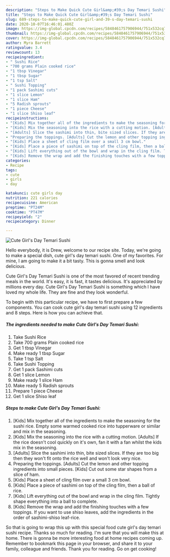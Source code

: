 ```yaml
---
description: "Steps to Make Quick Cute Girl&amp;#39;s Day Temari Sushi"
title: "Steps to Make Quick Cute Girl&amp;#39;s Day Temari Sushi"
slug: 689-steps-to-make-quick-cute-girl-and-39-s-day-temari-sushi
date: 2020-10-07T16:46:01.480Z
image: https://img-global.cpcdn.com/recipes/5848461757906944/751x532cq70/cute-girls-day-temari-sushi-recipe-main-photo.jpg
thumbnail: https://img-global.cpcdn.com/recipes/5848461757906944/751x532cq70/cute-girls-day-temari-sushi-recipe-main-photo.jpg
cover: https://img-global.cpcdn.com/recipes/5848461757906944/751x532cq70/cute-girls-day-temari-sushi-recipe-main-photo.jpg
author: Myra Barrett
ratingvalue: 3.4
reviewcount: 13
recipeingredient:
- " Sushi Rice"
- "700 grams Plain cooked rice"
- "1 tbsp Vinegar"
- "1 tbsp Sugar"
- "1 tsp Salt"
- " Sushi Topping"
- "1 pack Sashimi cuts"
- "1 slice Lemon"
- "1 slice Ham"
- "5 Radish sprouts"
- "1 piece Cheese"
- "1 slice Shiso leaf"
recipeinstructions:
- "[Kids] Mix together all of the ingredients to make the seasoning for the sushi rice. Empty some warmed cooked rice into tupperware or similar and mix in the seasoning."
- "[Kids] Mix the seasoning into the rice with a cutting motion. [Adults] If the rice doesn&#39;t cool quickly on it&#39;s own, fan it with a fan whilst the kids mix in the seasoning."
- "[Adults] Slice the sashimi into thin, bite sized slices. If they are too big then they won&#39;t fit onto the rice well and won&#39;t look very nice."
- "Preparing the toppings. [Adults] Cut the lemon and other topping ingredients into small pieces. [Kids] Cut out some star shapes from a slice of ham."
- "[Kids] Place a sheet of cling film over a small 3 cm bowl."
- "[Kids] Place a piece of sashimi on top of the cling film, then a ball of rice."
- "[Kids] Lift everything out of the bowl and wrap in the cling film. Tightly shape everything into a ball to complete."
- "[Kids] Remove the wrap and add the finishing touches with a few toppings. If you want to use shiso leaves, add the ingredients in the order of sashimi-shiso leaf-rice."
categories:
- Recipe
tags:
- cute
- girls
- day

katakunci: cute girls day 
nutrition: 221 calories
recipecuisine: American
preptime: "PT24M"
cooktime: "PT47M"
recipeyield: "2"
recipecategory: Dinner

---
```



![Cute Girl&#39;s Day Temari Sushi](https://img-global.cpcdn.com/recipes/5848461757906944/751x532cq70/cute-girls-day-temari-sushi-recipe-main-photo.jpg)

Hello everybody, it is Drew, welcome to our recipe site. Today, we're going to make a special dish, cute girl&#39;s day temari sushi. One of my favorites. For mine, I am going to make it a bit tasty. This is gonna smell and look delicious.



Cute Girl&#39;s Day Temari Sushi is one of the most favored of recent trending meals in the world. It's easy, it is fast, it tastes delicious. It's appreciated by millions every day. Cute Girl&#39;s Day Temari Sushi is something which I have loved my whole life. They are fine and they look wonderful.


To begin with this particular recipe, we have to first prepare a few components. You can cook cute girl&#39;s day temari sushi using 12 ingredients and 8 steps. Here is how you can achieve that.

<!--inarticleads1-->

##### The ingredients needed to make Cute Girl&#39;s Day Temari Sushi:

1. Take  Sushi Rice
1. Take 700 grams Plain cooked rice
1. Get 1 tbsp Vinegar
1. Make ready 1 tbsp Sugar
1. Take 1 tsp Salt
1. Take  Sushi Topping
1. Get 1 pack Sashimi cuts
1. Get 1 slice Lemon
1. Make ready 1 slice Ham
1. Make ready 5 Radish sprouts
1. Prepare 1 piece Cheese
1. Get 1 slice Shiso leaf




<!--inarticleads2-->

##### Steps to make Cute Girl&#39;s Day Temari Sushi:

1. [Kids] Mix together all of the ingredients to make the seasoning for the sushi rice. Empty some warmed cooked rice into tupperware or similar and mix in the seasoning.
1. [Kids] Mix the seasoning into the rice with a cutting motion. [Adults] If the rice doesn&#39;t cool quickly on it&#39;s own, fan it with a fan whilst the kids mix in the seasoning.
1. [Adults] Slice the sashimi into thin, bite sized slices. If they are too big then they won&#39;t fit onto the rice well and won&#39;t look very nice.
1. Preparing the toppings. [Adults] Cut the lemon and other topping ingredients into small pieces. [Kids] Cut out some star shapes from a slice of ham.
1. [Kids] Place a sheet of cling film over a small 3 cm bowl.
1. [Kids] Place a piece of sashimi on top of the cling film, then a ball of rice.
1. [Kids] Lift everything out of the bowl and wrap in the cling film. Tightly shape everything into a ball to complete.
1. [Kids] Remove the wrap and add the finishing touches with a few toppings. If you want to use shiso leaves, add the ingredients in the order of sashimi-shiso leaf-rice.




So that is going to wrap this up with this special food cute girl&#39;s day temari sushi recipe. Thanks so much for reading. I'm sure that you will make this at home. There is gonna be more interesting food at home recipes coming up. Remember to bookmark this page in your browser, and share it to your family, colleague and friends. Thank you for reading. Go on get cooking!
